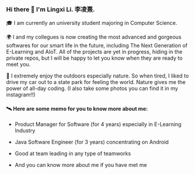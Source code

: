 ### Hi there 👋 I'm Lingxi Li. 李凌熹.

🎓 I am currently an university student majoring in Computer Science.

🌍 I and my collegues is now creating the most advanced and gorgeous softwares for our smart life in the future, including The Next Generation of E-Learning and AIoT. All of the projects are yet in progress, hiding in the private repos, but I will be happy to let you know when they are ready to meet you.

🚗 I extremely enjoy the outdoors especially nature. So when tired, I liked to drive my car out to a state park for feeling the world. Nature gives me the power of all-day coding. (I also take some photos you can find it in my instagram!!)

#### 🛰️ Here are some memo for you to know more about me:

- Product Manager for Software (for 4 years) especially in E-Learning Industry

- Java Software Engineer (for 3 years) concentrating on Android

- Good at team leading in any type of teamworks

- And you can know more about me if you have met me
